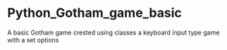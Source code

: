 # Python_Gotham_game_basic
A basic Gotham game crested using classes a keyboard input type game with a set options 
